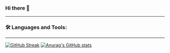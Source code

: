 ### Hi there 👋
---
### :hammer_and_wrench: Languages and Tools:
---
[![GitHub Streak](https://streak-stats.demolab.com?user=gpiento&theme=dark)](https://git.io/streak-stats)
[![Anurag's GitHub stats](https://github-readme-stats.vercel.app/api?username=gpiento)](https://github.com/anuraghazra/github-readme-stats)
<!--
**gpiento/gpiento** is a ✨ _special_ ✨ repository because its `README.md` (this file) appears on your GitHub profile.

Here are some ideas to get you started:

- 🔭 I’m currently working on ...
- 🌱 I’m currently learning ...
- 👯 I’m looking to collaborate on ...
- 🤔 I’m looking for help with ...
- 💬 Ask me about ...
- 📫 How to reach me: ...
- 😄 Pronouns: ...
- ⚡ Fun fact: ...
-->
